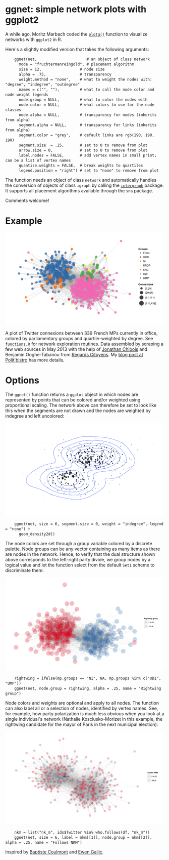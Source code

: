 # ggnet: simple network plots with ggplot2

A while ago, Moritz Marbach coded the [`plotg()`][mm] function to visualize networks with `ggplot2` in R.

Here's a slightly modified version that takes the following arguments:

		ggnet(net,                      # an object of class network
		  mode = "fruchtermanreingold", # placement algorithm
		  size = 12,                 # node size
		  alpha = .75,               # transparency
		  weight.method = "none",    # what to weight the nodes with: "degree", "indegree", "outdegree"
		  names = c("", ""),         # what to call the node color and node weight legends
		  node.group = NULL,         # what to color the nodes with
		  node.color = NULL,         # what colors to use for the node classes
		  node.alpha = NULL,         # transparency for nodes (inherits from alpha)
		  segment.alpha = NULL,      # transparency for links (inherits from alpha)
		  segment.color = "grey",    # default links are rgb(190, 190, 190)
		  segment.size  = .25,       # set to 0 to remove from plot
		  arrow.size = 0,            # set to 0 to remove from plot
		  label.nodes = FALSE,       # add vertex names in small print; can be a list of vertex names
		  quantize.weights = FALSE,  # break weights to quartiles
		  legend.position = "right") # set to "none" to remove from plot

[mm]: http://sumtxt.wordpress.com/2011/07/02/visualizing-networks-with-ggplot2-in-r/

The function needs an object of class `network` and automatically handles the conversion of objects of class `igraph` by calling the [`intergraph`][ig] package. It supports all placement algorithms available through the `sna` package.

[ig]: http://intergraph.r-forge.r-project.org/

Comments welcome!

# Example

![French MPs on Twitter](example1.png)

A plot of Twitter connexions between 339 French MPs currently in office, colored by parliamentary groups and quartile-weighted by degree. See [`functions.R`][fn] for network exploration routines. Data assembled by scraping a few web sources in May 2013 with the help of [Jonathan Chibois][jc] and Benjamin Ooghe-Tabanou from [Regards Citoyens][rc]. My [blog post at Polit'bistro][pb] has more details.

[bc]: http://coulmont.com/index.php?s=d%C3%A9put%C3%A9s
[jc]: http://laspic.hypotheses.org/
[rc]: http://www.regardscitoyens.org/
[eg]: http://freakonometrics.blog.free.fr/index.php?post/Twitter-deputes
[fn]: functions.R
[pb]: http://politbistro.hypotheses.org/1752

# Options

The `ggnet()` function returns a `ggplot` object in which nodes are represented by points that can be colored and/or weighted using proportional scaling. The network above can therefore be set to look like this when the segments are not drawn and the nodes are weighted by indegree and left uncolored:

![](example2.png)

		ggnet(net, size = 6, segment.size = 0, weight = "indegree", legend = "none") + 
		  geom_density2d()

The node colors are set through a group variable colored by a discrete palette. Node groups can be any vector containing as many items as there are nodes in the network. Hence, to verify that the dual structure shown above corresponds to the left-right party divide, we group nodes by a logical value and let the function select from the default `Set1` scheme to discriminate them:

![](example3.png)

		rightwing = ifelse(mp.groups == "NI", NA, mp.groups %in% c("UDI", "UMP"))
		ggnet(net, node.group = rightwing, alpha = .25, name = "Rightwing group")

Node colors and weights are optional and apply to all nodes. The function can also label all or a selection of nodes, identified by vertex names. See, for example, how party polarization is much less obvious when you look at a single individual's network (Nathalie Kosciusko-Morizet in this example, the rightwing candidate for the mayor of Paris in the next municipal election):

![](example4.png)

		nkm = list("nk_m", ids$Twitter %in% who.follows(df, "nk_m"))
		ggnet(net, size = 6, label = nkm[[1]], node.group = nkm[[2]], alpha = .25, name = "Follows NKM")

Inspired by [Baptiste Coulmont][bc] and [Ewen Gallic][eg].
